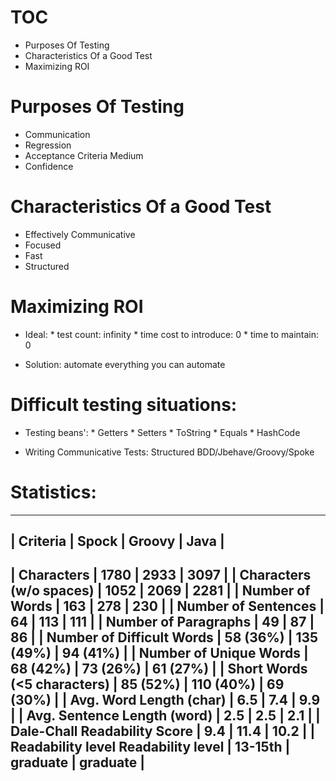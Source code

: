 # TOC

* Purposes Of Testing
* Characteristics Of a Good Test
* Maximizing ROI


# Purposes Of Testing

* Communication
* Regression
* Acceptance Criteria Medium
* Confidence

# Characteristics Of a Good Test

* Effectively Communicative
* Focused
* Fast
* Structured

# Maximizing ROI

* Ideal:
        * test count: infinity
        * time cost to introduce: 0
        * time to maintain: 0

* Solution: automate everything you can automate

# Difficult testing situations:

* Testing beans':
      * Getters
      * Setters
      * ToString
      * Equals
      * HashCode

* Writing Communicative Tests: Structured BDD/Jbehave/Groovy/Spoke

# Statistics:

-------------------------------------------------------------------------
| Criteria                            | Spock    | Groovy    | Java     |
-------------------------------------------------------------------------
| Characters                          | 1780     | 2933      | 3097     |
| Characters (w/o spaces)             | 1052     | 2069      | 2281     |
| Number of Words                     | 163      | 278       | 230      |
| Number of Sentences                 | 64       | 113       | 111      |
| Number of Paragraphs                | 49       | 87        | 86       |
| Number of Difficult Words           | 58 (36%) | 135 (49%) | 94 (41%) |
| Number of Unique Words              | 68 (42%) | 73  (26%) | 61 (27%) |
| Short Words (<5 characters)         | 85 (52%) | 110 (40%) | 69 (30%) |
| Avg. Word Length (char)             | 6.5      | 7.4       | 9.9      |
| Avg. Sentence Length (word)         | 2.5      | 2.5       | 2.1      |
| Dale-Chall Readability Score        | 9.4      | 11.4      | 10.2     |
| Readability level Readability level | 13-15th  | graduate  | graduate |
-------------------------------------------------------------------------

